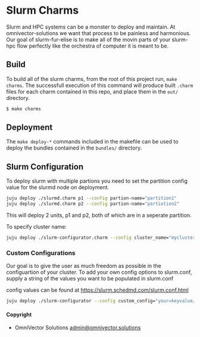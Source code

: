 # Slurm Charms
Slurm and HPC systems can be a monster to deploy and maintain. At omnivector-solutions we want that process to be painless and harmonious. Our goal of slurm-fur-elise is to make all of the movin parts of your slurm-hpc flow perfectly like the orchestra of computer it is meant to be.

## Build
To build all of the slurm charms, from the root of this project run, `make charms`.
The successfull execution of this command will produce built `.charm` files for each charm contained in this repo, and place them in the `out/` directory.
```bash
$ make charms
```
## Deployment
The `make deploy-*` commands included in the makefile can be used to deploy the bundles contained in the `bundles/` directory. 

## Slurm Configuration

To deploy slurm with multiple partions you need to set the partition config value for the slurmd node on deployment.

```bash
juju deploy ./slurmd.charm p1 --config partion-name="partition1"
juju deploy ./slurmd.charm p2 --config partion-name="partiotion2"
```
This will deploy 2 units, p1 and p2, both of which are in a seperate partition.

To specify cluster name:
```bash
juju deploy ./slurm-configurator.charm --config cluster_name="mycluster"
```

### Custom Configurations
Our goal is to give the user as much freedom as possible in the configuartion of your cluster. To add your own config options to slurm.conf, supply a string of the values you want to be populated in slurm.conf

config values can be found at https://slurm.schedmd.com/slurm.conf.html

```bash
juju deploy ./slurm-configurator --config custom_config="your=keyvalue/pairs"
```


#### Copyright
* OmniVector Solutions <admin@omnivector.solutions>
